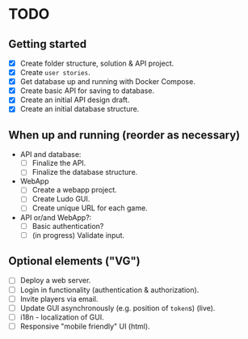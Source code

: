# TODO

## Getting started
- [x] Create folder structure, solution & API project.
- [x] Create `user stories`.
- [x] Get database up and running with Docker Compose.
- [x] Create basic API for saving to database.
- [x] Create an initial API design draft.
- [x] Create an initial database structure.

## When up and running (reorder as necessary)
- API and database:
    - [ ] Finalize the API.
    - [ ] Finalize the database structure.
- WebApp
    - [ ] Create a webapp project.
    - [ ] Create Ludo GUI.
    - [ ] Create unique URL for each game.
- API or/and WebApp?:
    - [ ] Basic authentication?
    - [ ] (in progress) Validate input.

## Optional elements ("VG")
- [ ] Deploy a web server.
- [ ] Login in functionality (authentication & authorization).
- [ ] Invite players via email.
- [ ] Update GUI asynchronously (e.g. position of `token`s) (live).
- [ ] i18n - localization of GUI.
- [ ] Responsive "mobile friendly" UI (html).
